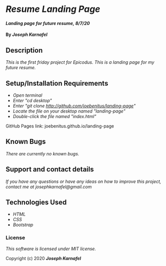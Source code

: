 # _Resume Landing Page_

#### _Landing page for future resume, 8/7/20_

#### By _**Joseph Karnafel**_

## Description

_This is the first friday project for Epicodus. This is a landing page for my future resume._

## Setup/Installation Requirements

* _Open terminal_
* _Enter "cd desktop"_
* _Enter "git clone http://github.com/joebenitus/landing-page"_
* _Locate the file on your desktop named "landing-page"_
* _Double-click the file named "index.html"_

GitHub Pages link: joebenitus.github.io/landing-page

## Known Bugs

_There are currently no known bugs._

## Support and contact details

_If you have any questions or have any ideas on how to improve this project, contact me at josephkarnafel@gmail.com_

## Technologies Used

* _HTML_
* _CSS_
* _Bootstrap_

### License

*This software is licensed under MIT license.*

Copyright (c) 2020 **_Joseph Karnafel_**